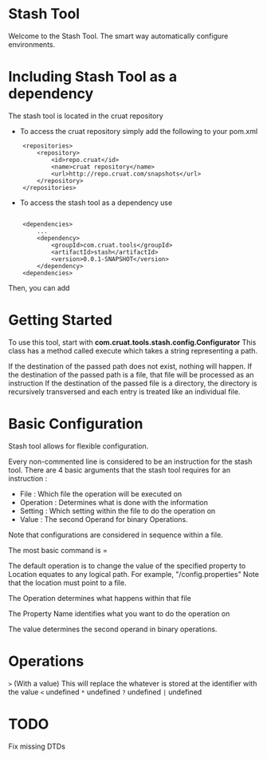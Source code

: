 # Stash Tool

Welcome to the Stash Tool. The smart way automatically configure environments.

# Including Stash Tool as a dependency
The stash tool is located in the cruat repository
 - To access the cruat repository simply add the following to your pom.xml

```
	<repositories>
		<repository>
			<id>repo.cruat</id>
			<name>cruat repository</name>
			<url>http://repo.cruat.com/snapshots</url>
		</repository>
 	</repositories>	
```
 - To access the stash tool as a dependency use
```

	<dependencies>
		...
		<dependency>
			<groupId>com.cruat.tools</groupId>
			<artifactId>stash</artifactId>
			<version>0.0.1-SNAPSHOT</version>
		</dependency>
	<dependencies>
```

Then, you can add 


# Getting Started 
To use this tool, start with <b>com.cruat.tools.stash.config.Configurator</b>
This class has a method called execute which takes a string representing a path.

If the destination of the passed path does not exist, nothing will happen.
If the destination of the passed path is a file, that file will be processed as an instruction
If the destination of the passed file is a directory, the directory is recursively transversed
and each entry is treated like an individual file.

# Basic Configuration

Stash tool allows for flexible configuration.

Every non-commented line is considered to be an instruction for the stash tool.
There are 4 basic arguments that the stash tool requires for an instruction :
- File : Which file the operation will be executed on
- Operation : Determines what is done with the information
- Setting : Which setting within the file to do the operation on
- Value : The second Operand for binary Operations.

Note that configurations are considered in sequence within a file.

The most basic command is 
<location><Operation><propertyName>=<value>

The default operation is to change the value of the specified property to 
Location equates to any logical path. For example, "/config.properties"
Note that the location must point to a file.

The Operation determines what happens within that file

The Property Name identifies what you want to do the operation on

The value determines the second operand in binary operations.

# Operations
``>``  (With a value) This will replace the whatever is stored at the identifier with the value
``<`` undefined
``*`` undefined
``?`` undefined
``|`` undefined

# TODO

Fix missing DTDs

